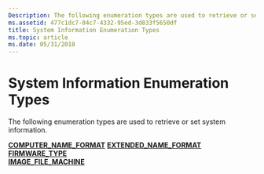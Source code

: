 ```yaml
---
Description: The following enumeration types are used to retrieve or set system information.
ms.assetid: 477c1dc7-04c7-4332-95ed-3d833f5650df
title: System Information Enumeration Types
ms.topic: article
ms.date: 05/31/2018
---
```


# System Information Enumeration Types

The following enumeration types are used to retrieve or set system information.

<dl>

[**COMPUTER\_NAME\_FORMAT**](https://msdn.microsoft.com/en-us/library/ms724224(v=VS.85).aspx)  
[**EXTENDED\_NAME\_FORMAT**](/windows/desktop/api/Secext/ne-secext-extended_name_format)  
[**FIRMWARE\_TYPE**](/windows/desktop/api/Winnt/ne-winnt-firmware_type)  
[**IMAGE\_FILE\_MACHINE**](https://docs.microsoft.com/previous-versions//mt804320(v=vs.85))  
</dl>

 

 



